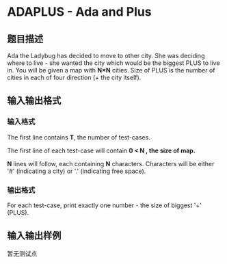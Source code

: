 # ADAPLUS - Ada and Plus

## 题目描述

 Ada the Ladybug has decided to move to other city. She was deciding where to live - she wanted the city which would be the biggest PLUS to live in. You will be given a map with **N×N** cities. Size of PLUS is the number of cities in each of four direction (+ the city itself).

## 输入输出格式

### 输入格式

The first line contains **T**, the number of test-cases.

The first line of each test-case will contain **0 < N , the size of map.**

**N** lines will follow, each containing **N** characters. Characters will be either '#' (indicating a city) or '.' (indicating free space).

### 输出格式

For each test-case, print exactly one number - the size of biggest '+' (PLUS).

## 输入输出样例

暂无测试点

